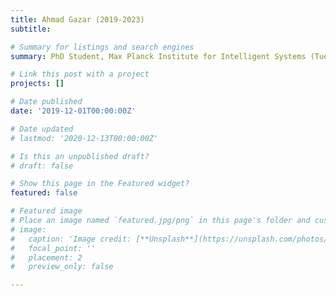 ```yaml
---
title: Ahmad Gazar (2019-2023)
subtitle: 

# Summary for listings and search engines
summary: PhD Student, Max Planck Institute for Intelligent Systems (Tuebingen, Germany), co-supervision with Ludovic Righetti. Topic "Stochastic and Robust MPC for legged robots". [webpage](https://mg.is.tuebingen.mpg.de/person/agazar)

# Link this post with a project
projects: []

# Date published
date: '2019-12-01T00:00:00Z'

# Date updated
# lastmod: '2020-12-13T00:00:00Z'

# Is this an unpublished draft?
# draft: false

# Show this page in the Featured widget?
featured: false

# Featured image
# Place an image named `featured.jpg/png` in this page's folder and customize its options here.
# image:
#   caption: 'Image credit: [**Unsplash**](https://unsplash.com/photos/CpkOjOcXdUY)'
#   focal_point: ''
#   placement: 2
#   preview_only: false

---
```

